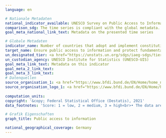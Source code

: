 ```yaml
---
language: en    

# Nationale Metadaten    
national_indicator_available: UNESCO Survey on Public Access to Information    
comparison_sdg: The time series is compliant with the global metadata.    
goal_meta_national_link_text: Metadata on the presented time series    

# Globale Metadaten    
indicator_name: Number of countries that adopt and implement constitutional, statutory and/ or policy guarantees for public access to information    
target_name: Ensure public access to information and protect fundamental freedoms, in accordance with national legislation and international agreements    
un_designated_tier: <a href="https://unstats.un.org/sdgs/iaeg-sdgs/tier-classification/" title="Click here for more information on the UN tier classification."  target="_blank">Tier I</a>    
un_custodian_agency: UNESCO Institute for Statistics (UNESCO-UIS)    
goal_meta_link_text: Metadata on this indicator    
goal_meta_2_link_text:     
goal_meta_3_link_text:         
# Datenquellen
source_organisation_1: <a href="https://www.bfdi.bund.de/EN/Home/home_node.html"> Federal Commissioner for Data Protection and Freedom of Information </a>
source_organisation_logo_1: <a href="https://www.bfdi.bund.de/EN/Home/home_node.html"><img src="https://g205sdgs.github.io/sdg-indicators/public/OrgImgEn/bdfi.png" alt="Logo bdfi" style="height:60px; width:148px"/></a>
    
computation_units:     
copyright: '&copy; Federal Statistical Office (Destatis), 2021'    
data_footnotes: 'Score: 1 = low, 2 = medium, 3 = high<br>• The data are based on a special evaluation of the Federal Commissioner for Data Protection and Freedom of Information and are not publicly available.'    

# Grafik Eigenschaften    
graph_title: Public access to information    

national_geographical_coverage: Germany    
---
```


<span></span>
